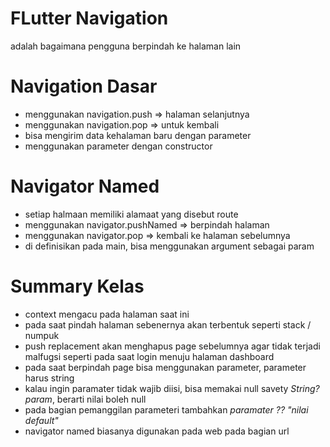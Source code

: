 # FLutter Navigation
adalah bagaimana pengguna berpindah ke halaman lain

# Navigation Dasar
- menggunakan navigation.push => halaman selanjutnya
- menggunakan navigation.pop => untuk kembali
- bisa mengirim data kehalaman baru dengan parameter
- menggunakan parameter dengan constructor

# Navigator Named
- setiap halmaan memiliki alamaat yang disebut route
- menggunakan navigator.pushNamed => berpindah halaman
- menggunakan navigator.pop => kembali ke halaman sebelumnya
- di definisikan pada main, bisa menggunakan argument sebagai param

# Summary Kelas
- context mengacu pada halaman saat ini
- pada saat pindah halaman sebenernya akan terbentuk seperti stack / numpuk
- push replacement akan menghapus page sebelumnya agar tidak terjadi malfugsi seperti pada saat login menuju halaman dashboard
- pada saat berpindah page bisa menggunakan parameter, parameter harus string
- kalau ingin paramater tidak wajib diisi, bisa memakai null savety *String? param*, berarti nilai boleh null
- pada bagian pemanggilan parameteri tambahkan *paramater ?? "nilai default"* 
- navigator named biasanya digunakan pada web pada bagian url